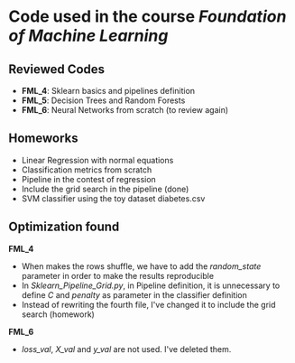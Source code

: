 # Code used in the course _Foundation of Machine Learning_

## Reviewed Codes

- __FML_4__: Sklearn basics and pipelines definition
- __FML_5__: Decision Trees and Random Forests
- __FML_6__: Neural Networks from scratch (to review again)

## Homeworks

- Linear Regression with normal equations
- Classification metrics from scratch
- Pipeline in the contest of regression
- Include the grid search in the pipeline (done)
- SVM classifier using the toy dataset diabetes.csv


## Optimization found

__FML_4__
- When makes the rows shuffle, we have to add the _random_state_ parameter in order to make the results reproducible
- In _Sklearn_Pipeline_Grid.py_, in Pipeline definition, it is unnecessary to define _C_ and _penalty_ as parameter in the classifier definition
- Instead of rewriting the fourth file, I've changed it to include the grid search (homework)

__FML_6__
- _loss_val_, _X_val_ and _y_val_ are not used. I've deleted them.